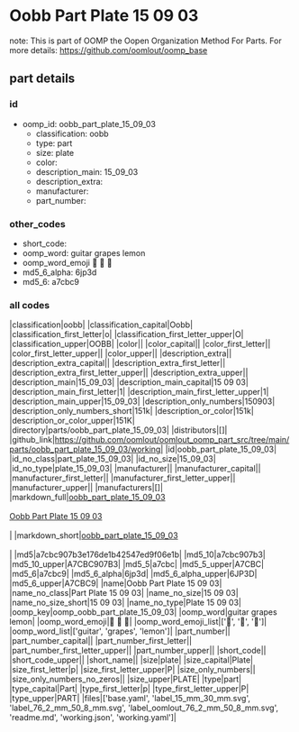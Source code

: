# Oobb Part Plate 15 09 03  

note: This is part of OOMP the Oopen Organization Method For Parts. For more details: https://github.com/oomlout/oomp_base

##  part details





### id
* oomp_id: oobb_part_plate_15_09_03
  * classification: oobb
  * type: part
  * size: plate
  * color: 
  * description_main: 15_09_03
  * description_extra: 
  * manufacturer: 
  * part_number: 

### other_codes
* short_code: 
* oomp_word: guitar grapes lemon
* oomp_word_emoji :guitar: :grapes: :lemon:
* md5_6_alpha: 6jp3d
* md5_6: a7cbc9

### all codes 
|classification|oobb|
|classification_capital|Oobb|
|classification_first_letter|o|
|classification_first_letter_upper|O|
|classification_upper|OOBB|
|color||
|color_capital||
|color_first_letter||
|color_first_letter_upper||
|color_upper||
|description_extra||
|description_extra_capital||
|description_extra_first_letter||
|description_extra_first_letter_upper||
|description_extra_upper||
|description_main|15_09_03|
|description_main_capital|15 09 03|
|description_main_first_letter|1|
|description_main_first_letter_upper|1|
|description_main_upper|15_09_03|
|description_only_numbers|150903|
|description_only_numbers_short|151k|
|description_or_color|151k|
|description_or_color_upper|151K|
|directory|parts/oobb_part_plate_15_09_03|
|distributors|[]|
|github_link|https://github.com/oomlout/oomlout_oomp_part_src/tree/main/parts/oobb_part_plate_15_09_03/working|
|id|oobb_part_plate_15_09_03|
|id_no_class|part_plate_15_09_03|
|id_no_size|15_09_03|
|id_no_type|plate_15_09_03|
|manufacturer||
|manufacturer_capital||
|manufacturer_first_letter||
|manufacturer_first_letter_upper||
|manufacturer_upper||
|manufacturers|[]|
|markdown_full|[oobb_part_plate_15_09_03](https://github.com/oomlout/oomlout_oomp_part_src/tree/main/parts/oobb_part_plate_15_09_03/working)<br>[](https://github.com/oomlout/oomlout_oomp_part_src/tree/main/parts/oobb_part_plate_15_09_03/working)<br>[Oobb Part Plate 15 09 03](https://github.com/oomlout/oomlout_oomp_part_src/tree/main/parts/oobb_part_plate_15_09_03/working)<br><br>|
|markdown_short|[oobb_part_plate_15_09_03](https://github.com/oomlout/oomlout_oomp_part_src/tree/main/parts/oobb_part_plate_15_09_03/working)<br><br>|
|md5|a7cbc907b3e176de1b42547ed9f06e1b|
|md5_10|a7cbc907b3|
|md5_10_upper|A7CBC907B3|
|md5_5|a7cbc|
|md5_5_upper|A7CBC|
|md5_6|a7cbc9|
|md5_6_alpha|6jp3d|
|md5_6_alpha_upper|6JP3D|
|md5_6_upper|A7CBC9|
|name|Oobb Part Plate 15 09 03|
|name_no_class|Part Plate 15 09 03|
|name_no_size|15 09 03|
|name_no_size_short|15 09 03|
|name_no_type|Plate 15 09 03|
|oomp_key|oomp_oobb_part_plate_15_09_03|
|oomp_word|guitar grapes lemon|
|oomp_word_emoji|:guitar: :grapes: :lemon:|
|oomp_word_emoji_list|[':guitar:', ':grapes:', ':lemon:']|
|oomp_word_list|['guitar', 'grapes', 'lemon']|
|part_number||
|part_number_capital||
|part_number_first_letter||
|part_number_first_letter_upper||
|part_number_upper||
|short_code||
|short_code_upper||
|short_name||
|size|plate|
|size_capital|Plate|
|size_first_letter|p|
|size_first_letter_upper|P|
|size_only_numbers||
|size_only_numbers_no_zeros||
|size_upper|PLATE|
|type|part|
|type_capital|Part|
|type_first_letter|p|
|type_first_letter_upper|P|
|type_upper|PART|
|files|['base.yaml', 'label_15_mm_30_mm.svg', 'label_76_2_mm_50_8_mm.svg', 'label_oomlout_76_2_mm_50_8_mm.svg', 'readme.md', 'working.json', 'working.yaml']|
